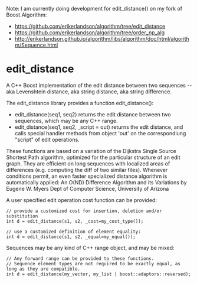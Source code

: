 Note: I am currently doing development for edit_distance() on my fork of Boost.Algorithm:
* https://github.com/erikerlandson/algorithm/tree/edit_distance
* https://github.com/erikerlandson/algorithm/tree/order_np_alg
* http://erikerlandson.github.io/algorithm/libs/algorithm/doc/html/algorithm/Sequence.html


edit_distance
=============

A C++ Boost implementation of the edit distance between two sequences -- aka Levenshtein distance, aka string distance, aka string difference.

The edit_distance library provides a function edit_distance():
* edit_distance(seq1, seq2) returns the edit distance between two sequences, which may be any C++ range.
* edit_distance(seq1, seq2, _script = out) returns the edit distance, and calls special handler methods from object 'out' on the correspondiung "script" of edit operations.

These functions are based on a variation of the Dijkstra Single Source Shortest Path algorithm, optimized for the particular structure of an edit graph.  They are efficient on long sequences with localized areas of differences (e.g. computing the diff of two similar files).  Whenever conditions permit, an even faster specialized distance algorithm is automatically applied:
    An O(ND) Difference Algorithm and its Variations
    by Eugene W. Myers
    Dept of Computer Science, University of Arizona

A user specified edit operation cost function can be provided:

    // provide a customized cost for insertion, deletion and/or substitution
    int d = edit_distance(s1, s2, _cost=my_cost_type());

    // use a customized definition of element equality:
    int d = edit_distance(s1, s2, _equal=my_equal());

Sequences may be any kind of C++ range object, and may be mixed:

    // Any forward range can be provided to these functions.
    // Sequence element types are not required to be exactly equal, as long as they are compatible.
    int d = edit_distance(my_vector, my_list | boost::adaptors::reversed);
